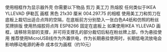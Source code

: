 使用相框作为显示器外壳
你需要以下物品
剪刀 美工刀 热熔胶 任何类似于IKEA YLLEVAD 伊勒瓦 画框 黑色 21x30 厘米 004.297.75 的相框
使用美工刀和剪刀在底板上裁切出适合点阵的空隔，在底板前方分别垫入一张白色A4纸和仿照的粉丝奖牌排版
使用热熔胶将点阵 ESP8266 固定在底板上
如果使用IKEA YLLEVAD 画框，请移除背部的支撑，并可将支撑孔的部分裁切后粘在粉丝牌上部，作为悬挂使用
推荐使用MicroUSB线作为外置供电，作为长期悬挂使用时，长期低电流放电会影响移动电源的寿命
成本仅为画框（约10元）
